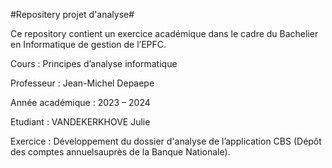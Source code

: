 #Repositery projet d'analyse#

Ce repository contient un exercice académique dans le cadre du Bachelier en Informatique de gestion de l’EPFC.

Cours : Principes d’analyse informatique

Professeur : Jean-Michel Depaepe

Année académique : 2023 – 2024

Etudiant : VANDEKERKHOVE Julie

Exercice : Développement du dossier d'analyse de l’application CBS (Dépôt des comptes annuelsauprès de la Banque Nationale).